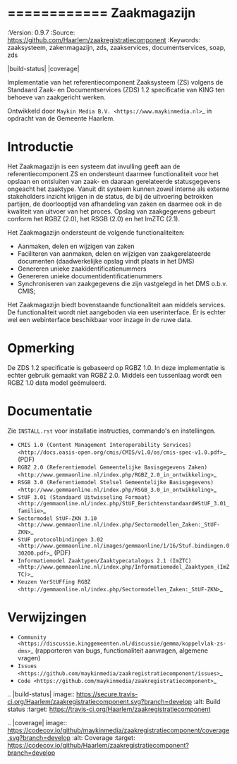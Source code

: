 ============
Zaakmagazijn
============

:Version: 0.9.7
:Source: https://github.com/Haarlem/zaakregistratiecomponent
:Keywords: zaaksysteem, zakenmagazijn, zds, zaakservices, documentservices, soap, zds

|build-status| |coverage|


Implementatie van het referentiecomponent Zaaksysteem (ZS) volgens de
Standaard Zaak- en Documentservices (ZDS) 1.2 specificatie van KING ten
behoeve van zaakgericht werken.

Ontwikkeld door `Maykin Media B.V. <https://www.maykinmedia.nl>`_ in opdracht
van de Gemeente Haarlem.


Introductie
===========

Het Zaakmagazijn is een systeem dat invulling geeft aan de referentiecomponent
ZS en ondersteunt daarmee functionaliteit voor het opslaan en ontsluiten van
zaak- en daaraan gerelateerde statusgegevens ongeacht het zaaktype.
Vanuit dit systeem kunnen zowel interne als externe stakeholders inzicht
krijgen in de status, de bij de uitvoering betrokken partijen, de doorlooptijd
van afhandeling van zaken en daarmee ook in de kwaliteit van uitvoer van het
proces. Opslag van zaakgegevens gebeurt conform het RGBZ (2.0), het RSGB (2.0)
en het ImZTC (2.1).

Het Zaakmagazijn ondersteunt de volgende functionaliteiten:

* Aanmaken, delen en wijzigen van zaken
* Faciliteren van aanmaken, delen en wijzigen van zaakgerelateerde documenten
  (daadwerkelijke opslag vindt plaats in het DMS)
* Genereren unieke zaakidentificatienummers
* Genereren unieke documentidentificatienummers
* Synchroniseren van zaakgegevens die zijn vastgelegd in het DMS o.b.v. CMIS;

Het Zaakmagazijn biedt bovenstaande functionaliteit aan middels services. De
functionaliteit wordt niet aangeboden via een userinterface. Er is echter wel
een webinterface beschikbaar voor inzage in de ruwe data.


Opmerking
=========

De ZDS 1.2 specificatie is gebaseerd op RGBZ 1.0. In deze implementatie is
echter gebruik gemaakt van RGBZ 2.0. Middels een tussenlaag wordt een RGBZ 1.0
data model geëmuleerd.


Documentatie
============

Zie ``INSTALL.rst`` voor installatie instructies, commando's en instellingen.

* `CMIS 1.0 (Content Management Interoperability Services) <http://docs.oasis-open.org/cmis/CMIS/v1.0/os/cmis-spec-v1.0.pdf>`_ (PDF)
* `RGBZ 2.0 (Referentiemodel Gemeentelijke Basisgegevens Zaken) <http://www.gemmaonline.nl/index.php/RGBZ_2.0_in_ontwikkeling>`_
* `RSGB 3.0 (Referentiemodel Stelsel Gemeentelijke Basisgegevens) <http://www.gemmaonline.nl/index.php/RSGB_3.0_in_ontwikkeling>`_
* `StUF 3.01 (Standaard Uitwisseling Formaat) <http://gemmaonline.nl/index.php/StUF_Berichtenstandaard#StUF_3.01_familie>`_
* `Sectormodel StUF-ZKN 3.10 <http://www.gemmaonline.nl/index.php/Sectormodellen_Zaken:_StUF-ZKN>`_
* `StUF protocolbindingen 3.02 <http://www.gemmaonline.nl/images/gemmaonline/1/16/Stuf.bindingen.030200.pdf>`_ (PDF)
* `Informatiemodel Zaaktypen/Zaaktypecatalogus 2.1 (ImZTC) <http://www.gemmaonline.nl/index.php/Informatiemodel_Zaaktypen_(ImZTC)>`_
* `Keuzen VerStUFfing RGBZ <http://gemmaonline.nl/index.php/Sectormodellen_Zaken:_StUF-ZKN>`_


Verwijzingen
============

* `Community <https://discussie.kinggemeenten.nl/discussie/gemma/koppelvlak-zs-dms>`_ (rapporteren van bugs,
  functionaliteit aanvragen, algemene vragen)
* `Issues <https://github.com/maykinmedia/zaakregistratiecomponent/issues>`_
* `Code <https://github.com/maykinmedia/zaakregistratiecomponent>`_


.. |build-status| image:: https://secure.travis-ci.org/Haarlem/zaakregistratiecomponent.svg?branch=develop
    :alt: Build status
    :target: https://travis-ci.org/Haarlem/zaakregistratiecomponent

.. |coverage| image:: https://codecov.io/github/maykinmedia/zaakregistratiecomponent/coverage.svg?branch=develop
    :alt: Coverage
    :target: https://codecov.io/github/Haarlem/zaakregistratiecomponent?branch=develop
